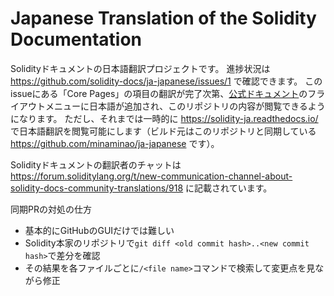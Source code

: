 #  Japanese Translation of the Solidity Documentation

Solidityドキュメントの日本語翻訳プロジェクトです。
進捗状況は https://github.com/solidity-docs/ja-japanese/issues/1 で確認できます。
このissueにある「Core Pages」の項目の翻訳が完了次第、[公式ドキュメント](https://docs.soliditylang.org/en/latest/)のフライアウトメニューに日本語が追加され、このリポジトリの内容が閲覧できるようになります。
ただし、それまでは一時的に https://solidity-ja.readthedocs.io/ で日本語翻訳を閲覧可能にします（ビルド元はこのリポジトリと同期している https://github.com/minaminao/ja-japanese です）。

Solidityドキュメントの翻訳者のチャットは https://forum.soliditylang.org/t/new-communication-channel-about-solidity-docs-community-translations/918 に記載されています。

同期PRの対処の仕方
- 基本的にGitHubのGUIだけでは難しい
- Solidity本家のリポジトリで`git diff <old commit hash>..<new commit hash>`で差分を確認
- その結果を各ファイルごとに`/<file name>`コマンドで検索して変更点を見ながら修正

